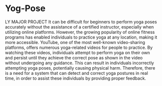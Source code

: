 # Yog-Pose
LY MAJOR PROJECT
It can be difficult for beginners to perform yoga poses accurately without the
assistance of a certified instructor, especially when utilizing online platforms.
However, the growing popularity of online fitness programs has enabled individuals
to practice yoga at any location, making it more accessible. YouTube, one of the most
well-known video-sharing platforms, offers numerous yoga-related videos for people
to practice. By watching these videos, individuals attempt to perform yoga on their
own and persist until they achieve the correct pose as shown in the video without
undergoing any guidance. This can result in individuals incorrectly attempting yoga
poses, potentially causing physical harm. Therefore, there is a need for a system that
can detect and correct yoga postures in real time, in order to assist these individuals
by providing proper feedback.
